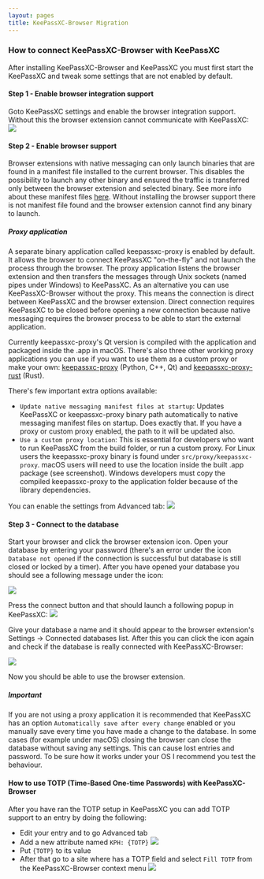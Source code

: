 ```yaml
---
layout: pages
title: KeePassXC-Browser Migration
---
```


### How to connect KeePassXC-Browser with KeePassXC 
After installing KeePassXC-Browser and KeePassXC you must first start the KeePassXC and tweak some settings that are not enabled by default.

#### Step 1 - Enable browser integration support
Goto KeePassXC settings and enable the browser integration support. Without this the browser extension cannot communicate with KeePassXC:
![](https://i.imgur.com/Bg3M51p.png)

#### Step 2 - Enable browser support
Browser extensions with native messaging can only launch binaries that are found in a manifest file installed to the current browser. This disables the possibility to launch any other binary and ensured the traffic is transferred only between the browser extension and selected binary. See more info about these manifest files [here](https://developer.chrome.com/extensions/nativeMessaging). Without installing the browser support there is not manifest file found and the browser extension cannot find any binary to launch.

##### Proxy application
A separate binary application called keepassxc-proxy is enabled by default. It allows the browser to connect KeePassXC "on-the-fly" and not launch the process through the browser. The proxy application listens the browser extension and then transfers the messages through Unix sockets (named pipes under Windows) to KeePassXC. As an alternative you can use KeePassXC-Browser without the proxy. This means the connection is direct between KeePassXC and the browser extension. Direct connection requires KeePassXC to be closed before opening a new connection because native messaging requires the browser process to be able to start the external application.

Currently keepassxc-proxy's Qt version is compiled with the application and packaged inside the .app in macOS. There's also three other working proxy applications you can use if you want to use them as a custom proxy or make your own: [keepassxc-proxy](https://github.com/varjolintu/keepassxc-proxy) (Python, C++, Qt) and [keepassxc-proxy-rust](https://github.com/varjolintu/keepassxc-proxy-rust) (Rust). 

There's few important extra options available:
- `Update native messaging manifest files at startup`: Updates KeePassXC or keepassxc-proxy binary path automatically to native messaging manifest files on startup. Does exactly that. If you have a proxy or custom proxy enabled, the path to it will be updated also.
- `Use a custom proxy location`: This is essential for developers who want to run KeePassXC from the build folder, or run a custom proxy. For Linux users the keepassxc-proxy binary is found under `src/proxy/keepassxc-proxy`. macOS users will need to use the location inside the built .app package (see screenshot). Windows developers must copy the compiled keepassxc-proxy to the application folder because of the library dependencies.

You can enable the settings from Advanced tab:
![](https://i.imgur.com/QCdSgJ4.png)

#### Step 3 - Connect to the database
Start your browser and click the browser extension icon. Open your database by entering your password (there's an error under the icon `Database not opened` if the connection is successful but database is still closed or locked by a timer). After you have opened your database you should see a following message under the icon:

![](https://i.imgur.com/gLmyxMs.png)

Press the connect button and that should launch a following popup in KeePassXC:
![](https://i.imgur.com/LcKpfax.png)

Give your database a name and it should appear to the browser extension's Settings -> Connected databases list. After this you can click the icon again and check if the database is really connected with KeePassXC-Browser:

![](https://i.imgur.com/0QnWpkV.png)

Now you should be able to use the browser extension.

##### Important
If you are not using a proxy application it is recommended that KeePassXC has an option `Automatically save after every change` enabled or you manually save every time you have made a change to the database. In some cases (for example under macOS) closing the browser can close the database without saving any settings. This can cause lost entries and password. To be sure how it works under your OS I recommend you test the behaviour.

#### How to use TOTP (Time-Based One-time Passwords) with KeePassXC-Browser
After you have ran the TOTP setup in KeePassXC you can add TOTP support to an entry by doing the following:
- Edit your entry and to go Advanced tab
- Add a new attribute named `KPH: {TOTP}`
![](https://i.imgur.com/9oFZMNO.png)
- Put `{TOTP}` to its value
- After that go to a site where has a TOTP field and select `Fill TOTP` from the KeePassXC-Browser context menu
![](https://i.imgur.com/d5aBw1a.png)